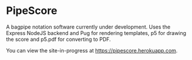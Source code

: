 # PipeScore

A bagpipe notation software currently under development. Uses the Express NodeJS backend and Pug for rendering templates, p5 for drawing the score and p5.pdf for converting to PDF.

You can view the site-in-progress at https://pipescore.herokuapp.com.